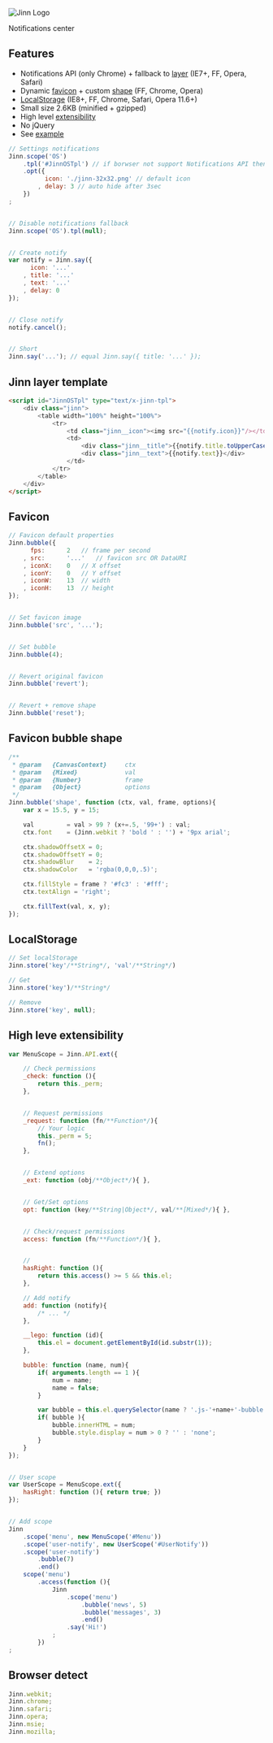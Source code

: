 ![Jinn Logo](https://github.com/RubaXa/Jinn/raw/master/jinn-32x32.png)

Notifications center


## Features
* Notifications API (only Chrome) + fallback to [layer](#layer) (IE7+, FF, Opera, Safari)
* Dynamic [favicon](#favicon) + custom [shape](#shape) (FF, Chrome, Opera)
* [LocalStorage](#LocalStorage) (IE8+, FF, Chrome, Safari, Opera 11.6+)
* Small size 2.6KB (minified + gzipped)
* High level [extensibility](#extensibility)
* No jQuery
* See [example](http://rubaxa.org/?Jinn)



```js
// Settings notifications
Jinn.scope('OS')
	.tpl('#JinnOSTpl') // if borwser not support Notifications API then this tpl
	.opt({
		  icon: './jinn-32x32.png' // default icon
		, delay: 3 // auto hide after 3sec
	})
;


// Disable notifications fallback
Jinn.scope('OS').tpl(null);


// Create notify
var notify = Jinn.say({
	  icon: '...'
	, title: '...'
	, text: '...'
	, delay: 0
});


// Close notify
notify.cancel();


// Short
Jinn.say('...'); // equal Jinn.say({ title: '...' });
```


<a name="layer"></a>
## Jinn layer template
```html
<script id="JinnOSTpl" type="text/x-jinn-tpl">
	<div class="jinn">
		<table width="100%" height="100%">
			<tr>
				<td class="jinn__icon"><img src="{{notify.icon}}"/></td>
				<td>
					<div class="jinn__title">{{notify.title.toUpperCase()}}</div>
					<div class="jinn__text">{{notify.text}}</div>
				</td>
			</tr>
		</table>
	</div>
</script>
```


<a name="favicon"></a>
## Favicon
```js
// Favicon default properties
Jinn.bubble({
	  fps:		2	// frame per second
	, src:		'...'	// favicon src OR DataURI
	, iconX:	0	// X offset
	, iconY:	0	// Y offset
	, iconW:	13	// width
	, iconH:	13	// height
});


// Set favicon image
Jinn.bubble('src', '...');


// Set bubble
Jinn.bubble(4);


// Revert original favicon
Jinn.bubble('revert');


// Revert + remove shape
Jinn.bubble('reset');
```


<a name="shape"></a>
## Favicon bubble shape
```js
/**
 * @param	{CanvasContext}		ctx
 * @param	{Mixed}				val
 * @param	{Number}			frame
 * @param	{Object}			options
 */
Jinn.bubble('shape', function (ctx, val, frame, options){
	var x = 15.5, y = 15;

	val			= val > 99 ? (x+=.5, '99+') : val;
	ctx.font	= (Jinn.webkit ? 'bold ' : '') + '9px arial';

	ctx.shadowOffsetX = 0;
	ctx.shadowOffsetY = 0;
	ctx.shadowBlur    = 2;
	ctx.shadowColor   = 'rgba(0,0,0,.5)';

	ctx.fillStyle = frame ? '#fc3' : '#fff';
	ctx.textAlign = 'right';

	ctx.fillText(val, x, y);
});
```


<a name="LocalStorage"></a>
## LocalStorage
```js
// Set localStorage
Jinn.store('key'/**String*/, 'val'/**String*/)

// Get
Jinn.store('key')/**String*/

// Remove
Jinn.store('key', null);
```


<a name="extensibility"></a>
## High leve extensibility
```js
var MenuScope = Jinn.API.ext({

	// Check permissions
	_check: function (){
		return this._perm;
	},


	// Request permissions
	_request: function (fn/**Function*/){
		// Your logic
		this._perm = 5;
		fn();
	},


	// Extend options
	_ext: function (obj/**Object*/){ },


	// Get/Set options
	opt: function (key/**String|Object*/, val/**[Mixed*/){ },


	// Check/request permissions
	access: function (fn/**Function*/){ },


	//
	hasRight: function (){
		return this.access() >= 5 && this.el;
	},

	// Add notify
	add: function (notify){
		/* ... */
	},

	__lego: function (id){
		this.el = document.getElementById(id.substr(1));
	},

	bubble: function (name, num){
		if( arguments.length == 1 ){
			num	= name;
			name = false;
		}

		var bubble = this.el.querySelector(name ? '.js-'+name+'-bubble' : '.js-bubble');
		if( bubble ){
			bubble.innerHTML = num;
			bubble.style.display = num > 0 ? '' : 'none';
		}
	}
});


// User scope
var UserScope = MenuScope.ext({
	hasRight: function (){ return true; })
});


// Add scope
Jinn
	.scope('menu', new MenuScope('#Menu'))
	.scope('user-notify', new UserScope('#UserNotify'))
	.scope('user-notify')
		.bubble(7)
		.end()
	scope('menu')
		.access(function (){
			Jinn
				.scope('menu')
					.bubble('news', 5)
					.bubble('messages', 3)
					.end()
				.say('Hi!')
			;
		})
;
```


## Browser detect
```js
Jinn.webkit;
Jinn.chrome;
Jinn.safari;
Jinn.opera;
Jinn.msie;
Jinn.mozilla;
```
